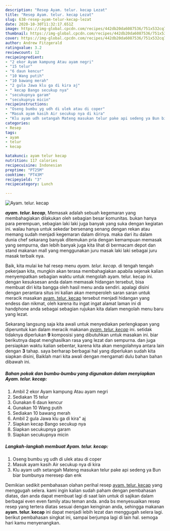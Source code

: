 ```yaml
---
description: "Resep Ayam. telur. kecap Lezat"
title: "Resep Ayam. telur. kecap Lezat"
slug: 638-resep-ayam-telur-kecap-lezat
date: 2020-10-30T11:32:17.651Z
image: https://img-global.cpcdn.com/recipes/442db20da6087536/751x532cq70/ayam-telur-kecap-foto-resep-utama.jpg
thumbnail: https://img-global.cpcdn.com/recipes/442db20da6087536/751x532cq70/ayam-telur-kecap-foto-resep-utama.jpg
cover: https://img-global.cpcdn.com/recipes/442db20da6087536/751x532cq70/ayam-telur-kecap-foto-resep-utama.jpg
author: Andrew Fitzgerald
ratingvalue: 3.2
reviewcount: 12
recipeingredient:
- "2 ekor Ayam kampung Atau ayam negri"
- "15 telur"
- "6 daun kencur"
- "10 Wang putih"
- "10 bawang merah"
- "2 gula Jawa klu ga di kira aj"
- " kecap Bango secukup nya"
- "secukupnya garam"
- "secukupnya micin"
recipeinstructions:
- "Oseng bumbu yg udh di ulek atau di coper"
- "Masuk ayam kasih Air secukup nya di kira"
- "Klu ayam udh setangah Mateng masukan telur pake api sedeng ya Bun biar bumbunya meresep dan enk"
categories:
- Resep
tags:
- ayam
- telur
- kecap

katakunci: ayam telur kecap 
nutrition: 117 calories
recipecuisine: Indonesian
preptime: "PT25M"
cooktime: "PT43M"
recipeyield: "3"
recipecategory: Lunch

---
```



![Ayam. telur. kecap](https://img-global.cpcdn.com/recipes/442db20da6087536/751x532cq70/ayam-telur-kecap-foto-resep-utama.jpg)

<b><i>ayam. telur. kecap</i></b>, Memasak adalah sebuah kegemaran yang membahagiakan dilakukan oleh sebagian besar komunitas. bukan hanya para perempuan, sebagian laki laki juga banyak yang suka dengan kegiatan ini. walau hanya untuk sekedar bersenang senang dengan rekan atau memang sudah menjadi kegemaran dalam dirinya. maka dari itu dalam dunia chef sekarang banyak ditemukan pria dengan kemampuan memasak yang sempurna, dan lebih banyak juga kita lihat di bermacam depot dan stand makanan mall yang menggunakan juru masak laki laki sebagai juru masak terbaik nya.



Baik, kita mulai ke hal resep menu <i>ayam. telur. kecap</i>. di tengah tengah pekerjaan kita, mungkin akan terasa membahagiakan apabila sejenak kalian menyempatkan sebagian waktu untuk mengolah ayam. telur. kecap ini. dengan kesuksesan anda dalam memasak hidangan tersebut, bisa membuat diri kita bangga oleh hasil menu anda sendiri. apalagi disini dengan perantara situs ini kalian akan memperoleh saran saran untuk meracik masakan <u>ayam. telur. kecap</u> tersebut menjadi hidangan yang endess dan nikmat, oleh karena itu ingat ingat alamat laman ini di handphone anda sebagai sebagian rujukan kita dalam mengolah menu baru yang lezat.


Sekarang langsung saja kita awali untuk menyediakan perlengkapan yang diperuntuk kan dalam meracik makanan <u><i>ayam. telur. kecap</i></u> ini. setidak tidaknya diperlukan <b>9</b> komposisi yang dibutuhkan untuk masakan ini. biar berikutnya dapat menghasilkan rasa yang lezat dan sempurna. dan juga persiapkan waktu kalian sebentar, karena kita akan mengolahnya antara lain dengan <b>3</b> tahap. saya berharap berbagai hal yang diperlukan sudah kita siapkan disini, Baiklah mari kita awali dengan mengamati dulu bahan bahan dibawah ini.

<!--inarticleads1-->

##### Bahan pokok dan bumbu-bumbu yang digunakan dalam menyiapkan Ayam. telur. kecap:

1. Ambil 2 ekor Ayam kampung Atau ayam negri
1. Sediakan 15 telur
1. Gunakan 6 daun kencur
1. Gunakan 10 Wang putih
1. Sediakan 10 bawang merah
1. Ambil 2 gula Jawa klu ga di kira&#34; aj
1. Siapkan  kecap Bango secukup nya
1. Siapkan secukupnya garam
1. Siapkan secukupnya micin




<!--inarticleads2-->

##### Langkah-langkah membuat Ayam. telur. kecap:

1. Oseng bumbu yg udh di ulek atau di coper
1. Masuk ayam kasih Air secukup nya di kira
1. Klu ayam udh setangah Mateng masukan telur pake api sedeng ya Bun biar bumbunya meresep dan enk




Demikian sedikit pembahasan olahan perihal resep <u>ayam. telur. kecap</u> yang menggugah selera. kami ingin kalian sudah paham dengan pembahasan diatas, dan anda dapat membuat lagi di saat lain untuk di sajikan dalam berbagai even even family atau teman anda. anda bs menyesuaikan resep resep yang tertera diatas sesuai dengan keinginan anda, sehingga makanan <b>ayam. telur. kecap</b> ini dapat menjadi lebih lezat dan menggugah selera lagi. berikut pembahasan singkat ini, sampai berjumpa lagi di lain hal. semoga hari kamu menyenangkan.
